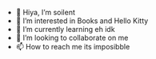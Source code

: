 - 👋 Hiya, I’m soilent
- 👀 I’m interested in Books and Hello Kitty
- 🌱 I’m currently learning eh idk
- 💞️ I’m looking to collaborate on me
- 📫 How to reach me its imposibble

<!---
soilentlol/soilentlol is a ✨ special ✨ repository because its `README.md` (this file) appears on your GitHub profile.
You can click the Preview link to take a look at your changes.
--->

